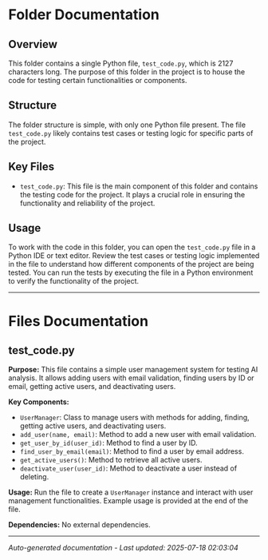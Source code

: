 # Folder Documentation

## Overview
This folder contains a single Python file, `test_code.py`, which is 2127 characters long. The purpose of this folder in the project is to house the code for testing certain functionalities or components.

## Structure
The folder structure is simple, with only one Python file present. The file `test_code.py` likely contains test cases or testing logic for specific parts of the project.

## Key Files
- `test_code.py`: This file is the main component of this folder and contains the testing code for the project. It plays a crucial role in ensuring the functionality and reliability of the project.

## Usage
To work with the code in this folder, you can open the `test_code.py` file in a Python IDE or text editor. Review the test cases or testing logic implemented in the file to understand how different components of the project are being tested. You can run the tests by executing the file in a Python environment to verify the functionality of the project.

---

# Files Documentation

## test_code.py

**Purpose:** This file contains a simple user management system for testing AI analysis. It allows adding users with email validation, finding users by ID or email, getting active users, and deactivating users.

**Key Components:**
- `UserManager`: Class to manage users with methods for adding, finding, getting active users, and deactivating users.
- `add_user(name, email)`: Method to add a new user with email validation.
- `get_user_by_id(user_id)`: Method to find a user by ID.
- `find_user_by_email(email)`: Method to find a user by email address.
- `get_active_users()`: Method to retrieve all active users.
- `deactivate_user(user_id)`: Method to deactivate a user instead of deleting.

**Usage:** Run the file to create a `UserManager` instance and interact with user management functionalities. Example usage is provided at the end of the file.

**Dependencies:** No external dependencies.

---
*Auto-generated documentation - Last updated: 2025-07-18 02:03:04*
